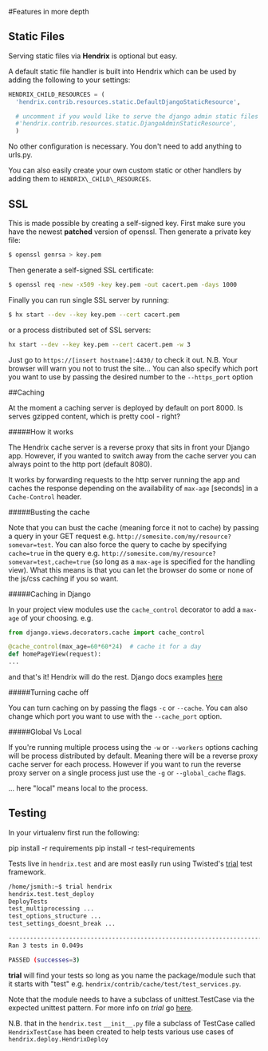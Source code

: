 #Features in more depth

## Static Files
Serving static files via **Hendrix** is optional but easy.


A default static file handler is built into Hendrix which can be used by adding the following to your settings:
```python
HENDRIX_CHILD_RESOURCES = (
  'hendrix.contrib.resources.static.DefaultDjangoStaticResource',

  # uncomment if you would like to serve the django admin static files
  #'hendrix.contrib.resources.static.DjangoAdminStaticResource',
  )
  ```
  No other configuration is necessary.  You don't need to add anything to urls.py.

  You can also easily create your own custom static or other handlers by adding them to ```HENDRIX\_CHILD\_RESOURCES```.


## SSL
This is made possible by creating a self-signed key. First make sure you have
the newest **patched** version of openssl.
Then generate a private key file:
```bash
$ openssl genrsa > key.pem
```
Then generate a self-signed SSL certificate:
```bash
$ openssl req -new -x509 -key key.pem -out cacert.pem -days 1000
```

Finally you can run single SSL server by running:
```bash
$ hx start --dev --key key.pem --cert cacert.pem
```
or a process distributed set of SSL servers:
```bash
hx start --dev --key key.pem --cert cacert.pem -w 3
```
Just go to `https://[insert hostname]:4430/` to check it out.
N.B. Your browser will warn you not to trust the site... You can also specify
which port you want to use by passing the desired number to the `--https_port`
option


##Caching

At the moment a caching server is deployed by default on port 8000. Is serves
gzipped content, which is pretty cool - right?

#####How it works

The Hendrix cache server is a reverse proxy that sits in front your Django app.
However, if you wanted to switch away from the cache server you can always point
to the http port (default 8080).

It works by forwarding requests to the http server running the app and
caches the response depending on the availability of `max-age` [seconds] in a
`Cache-Control` header.

#####Busting the cache

Note that you can bust the cache (meaning force it not to cache) by passing
a query in your GET request e.g. `http://somesite.com/my/resource?somevar=test`.
You can also force the query to cache by specifying `cache=true` in the query
e.g. `http://somesite.com/my/resource?somevar=test,cache=true` (so long as a
`max-age` is specified for the handling view).
What this means is that you can let the browser do some or none of the js/css
caching if you so want.

#####Caching in Django

In your project view modules use the `cache_control` decorator to add
a `max-age` of your choosing. e.g.

```python
from django.views.decorators.cache import cache_control

@cache_control(max_age=60*60*24)  # cache it for a day
def homePageView(request):
...
```

and that's it! Hendrix will do the rest. Django docs examples [here](https://docs.djangoproject.com/en/dev/topics/cache/#controlling-cache-using-other-headers)

#####Turning cache off

You can turn caching on by passing the flags `-c` or `--cache`. You can also change which
port you want to use with the `--cache_port` option.

#####Global Vs Local

If you're running multiple process using the `-w` or `--workers` options caching
will be process distributed by default. Meaning there will be a reverse proxy
cache server for each process. However if you want to run the reverse
proxy server on a single process just use the `-g` or `--global_cache` flags.

... here "local" means local to the process.

## Testing

In your virtualenv first run the following:

pip install -r requirements
pip install -r test-requirements

Tests live in `hendrix.test` and are most easily run using Twisted's
[trial](https://twistedmatrix.com/trac/wiki/TwistedTrial) test framework.
```bash
/home/jsmith:~$ trial hendrix
hendrix.test.test_deploy
DeployTests
test_multiprocessing ...                                               [OK]
test_options_structure ...                                             [OK]
test_settings_doesnt_break ...                                         [OK]

-------------------------------------------------------------------------------
Ran 3 tests in 0.049s

PASSED (successes=3)
```
**trial** will find your tests so long as you name the package/module such that
it starts with "test" e.g. `hendrix/contrib/cache/test/test_services.py`.

Note that the module needs to have a subclass of unittest.TestCase via the expected
unittest pattern. For more info on *trial* go [here](https://twistedmatrix.com/trac/wiki/TwistedTrial).

N.B. that in the `hendrix.test` `__init__.py` file a subclass of TestCase
called `HendrixTestCase` has been created to help tests various use cases
of `hendrix.deploy.HendrixDeploy`
